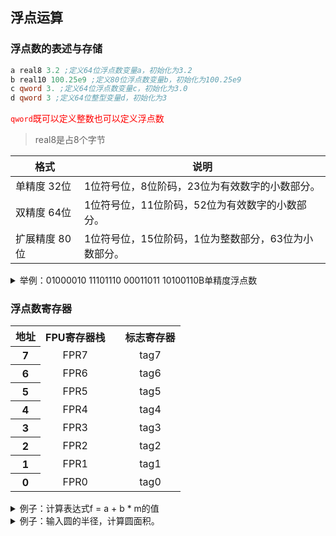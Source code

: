 ## 浮点运算

### 浮点数的表述与存储

```asm
a real8 3.2 ;定义64位浮点数变量a，初始化为3.2
b real10 100.25e9 ;定义80位浮点数变量b，初始化为100.25e9
c qword 3. ;定义64位浮点数变量c，初始化为3.0
d qword 3 ;定义64位整型变量d，初始化为3
```

<font color=red>`qword`既可以定义整数也可以定义浮点数</font>

> real8是占8个字节

| 格式 | 说明 |
| --- | --- |
| 单精度 32位 | 1位符号位，8位阶码，23位为有效数字的小数部分。 |
| 双精度 64位 | 1位符号位，11位阶码，52位为有效数字的小数部分。 |
| 扩展精度 80位 | 1位符号位，15位阶码，1位为整数部分，63位为小数部分。 |


<details>
<summary>举例：01000010 11101110 00011011 10100110B单精度浮点数</summary>

<table>
    <tr>
        <th colspan="1" align=center> </th>
        <th colspan="1" align=center>
            符号位
        </th>
        <th colspan="8" align=center>
            符号位
        </th>
        <th colspan="23" align=center>
            尾数
        </th>
    </tr>
    <tr>
        <th colspan="1" align=center>
            32位单精度浮点数
        </th>
        <th colspan="1" align=center>
            0
        </th>
        <th colspan="8" align=center>
            10000101
        </th>
        <th colspan="23" align=center>
            11011100001101110100110
        </th>
    </tr>
</table>

- <font color=red>0</font><font color=green>1000010 1</font><font color=blue>1101110 00011011 10100110</font>B
- <font color=red>符号位</font><font color=green>阶码</font><font color=blue>尾数</font>
- <font color=red>符号位</font>为<font color=red>0</font>，为正数；
- <font color=green>指数</font>为<font color=green>10000101</font>（133），减去127得6；
- <font color=blue>尾数</font>加上1后为1.<font color=blue>11011100001101110100110</font>，十进制表示为：1.86021876
- <font color=blue>尾数</font>乘以2的6次方后可得结果为：119.05400（单精度7～8位有效数字）

</details>

### 浮点数寄存器

<table>
    <tr>
        <th colspan="1" align=center>
            地址
        </th>
        <th colspan="3" align=center>
            FPU寄存器栈
        </th>
        <th colspan="2" align=center> </th>
        <th colspan="3" align=center>
            标志寄存器
        </th>
    </tr>
    <tr>
        <th colspan="1" align=center>
            7
        </th>
        <td colspan="3" align=center>
            FPR7
        </td>
        <td colspan="2" align=center> </td>
        <td colspan="3" align=center>
            tag7
        </td>
    </tr>
    <tr>
        <th colspan="1" align=center>
            6
        </th>
        <td colspan="3" align=center>
            FPR6
        </td>
        <td colspan="2" align=center> </td>
        <td colspan="3" align=center>
            tag6
        </td>
    </tr>
    <tr>
        <th colspan="1" align=center>
            5
        </th>
        <td colspan="3" align=center>
            FPR5
        </td>
        <td colspan="2" align=center> </td>
        <td colspan="3" align=center>
            tag5
        </td>
    </tr>
    <tr>
        <th colspan="1" align=center>
            4
        </th>
        <td colspan="3" align=center>
            FPR4
        </td>
        <td colspan="2" align=center> </td>
        <td colspan="3" align=center>
            tag4
        </td>
    </tr>
    <tr>
        <th colspan="1" align=center>
            3
        </th>
        <td colspan="3" align=center>
            FPR3
        </td>
        <td colspan="2" align=center> </td>
        <td colspan="3" align=center>
            tag3
        </td>
    </tr>
    <tr>
        <th colspan="1" align=center>
            2
        </th>
        <td colspan="3" align=center>
            FPR2
        </td>
        <td colspan="2" align=center> </td>
        <td colspan="3" align=center>
            tag2
        </td>
    </tr>
    <tr>
        <th colspan="1" align=center>
            1
        </th>
        <td colspan="3" align=center>
            FPR1
        </td>
        <td colspan="2" align=center> </td>
        <td colspan="3" align=center>
            tag1
        </td>
    </tr>
    <tr>
        <th colspan="1" align=center>
            0
        </th>
        <td colspan="3" align=center>
            FPR0
        </td>
        <td colspan="2" align=center> </td>
        <td colspan="3" align=center>
            tag0
        </td>
    </tr>
    
</table>


<details>
<summary>例子：计算表达式f = a + b * m的值</summary>

```asm
;PROG0409.asm
.586
.model flat, stdcall
option casemap:none
includelib msvcrt.lib
printf PROTO C :ptr sbyte, :VARARG
.data
    szMsg byte "%f", 0ah, 0
    a real8 3.2
    b real8 2.6
    m real8 7.1
    f real8 ?
.code
start:
    finit               ;finit为FPU栈寄存器的初始化
    fld m               ;fld为浮点值入栈
    fld b
    fmul st(0),st(1)    ;fmul为浮点数相乘，结果保存在目标操作数中
    fld a
    fadd st(0),st(1)    ;fmul为浮点数相加，结果保存在目标操作数中
    fst f               ;fst将栈顶数据保存到内存单元
    invoke printf, offset szMsg, f
    ret
end start
```
</details>

<details>
<summary>例子：输入圆的半径，计算圆面积。</summary>

```asm
; PROG0410.asm例4.37 输入圆的半径，计算圆面积。
.data
    szMsg1 byte "%lf", 0
    szMsg2 byte "%lf", 0ah, 0
    r real8 ?       ;圆半径
    S real8 ?       ;圆面积
.code
start:
    finit           ;finit为FPU栈寄存器的初始化
    invoke scanf, offset szMsg1, offset r
    fld r
    fld r
    fmulp st(1), st(0)
    fldpi
    fmulp st(1), st(0)
    fst S           ;fst将栈顶数据保存到内存单元
    invoke printf, offset szMsg2, S
    ret
end start
```
</details>

